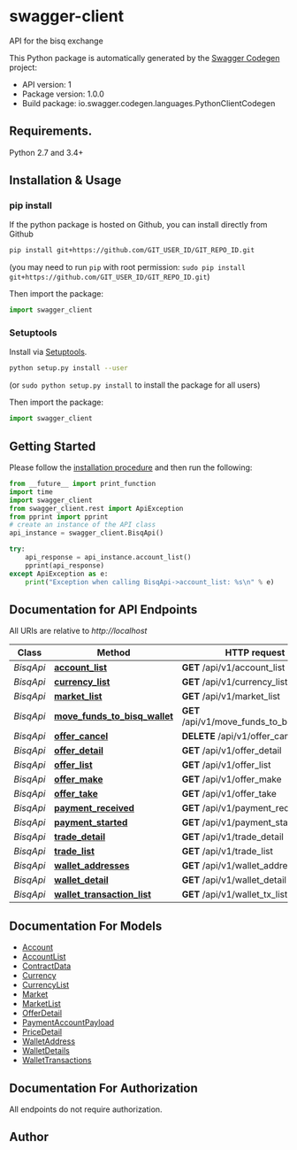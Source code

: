 # swagger-client
API for the bisq exchange

This Python package is automatically generated by the [Swagger Codegen](https://github.com/swagger-api/swagger-codegen) project:

- API version: 1
- Package version: 1.0.0
- Build package: io.swagger.codegen.languages.PythonClientCodegen

## Requirements.

Python 2.7 and 3.4+

## Installation & Usage
### pip install

If the python package is hosted on Github, you can install directly from Github

```sh
pip install git+https://github.com/GIT_USER_ID/GIT_REPO_ID.git
```
(you may need to run `pip` with root permission: `sudo pip install git+https://github.com/GIT_USER_ID/GIT_REPO_ID.git`)

Then import the package:
```python
import swagger_client 
```

### Setuptools

Install via [Setuptools](http://pypi.python.org/pypi/setuptools).

```sh
python setup.py install --user
```
(or `sudo python setup.py install` to install the package for all users)

Then import the package:
```python
import swagger_client
```

## Getting Started

Please follow the [installation procedure](#installation--usage) and then run the following:

```python
from __future__ import print_function
import time
import swagger_client
from swagger_client.rest import ApiException
from pprint import pprint
# create an instance of the API class
api_instance = swagger_client.BisqApi()

try:
    api_response = api_instance.account_list()
    pprint(api_response)
except ApiException as e:
    print("Exception when calling BisqApi->account_list: %s\n" % e)

```

## Documentation for API Endpoints

All URIs are relative to *http://localhost*

Class | Method | HTTP request | Description
------------ | ------------- | ------------- | -------------
*BisqApi* | [**account_list**](docs/BisqApi.md#account_list) | **GET** /api/v1/account_list | 
*BisqApi* | [**currency_list**](docs/BisqApi.md#currency_list) | **GET** /api/v1/currency_list | 
*BisqApi* | [**market_list**](docs/BisqApi.md#market_list) | **GET** /api/v1/market_list | 
*BisqApi* | [**move_funds_to_bisq_wallet**](docs/BisqApi.md#move_funds_to_bisq_wallet) | **GET** /api/v1/move_funds_to_bisq_wallet | 
*BisqApi* | [**offer_cancel**](docs/BisqApi.md#offer_cancel) | **DELETE** /api/v1/offer_cancel | 
*BisqApi* | [**offer_detail**](docs/BisqApi.md#offer_detail) | **GET** /api/v1/offer_detail | 
*BisqApi* | [**offer_list**](docs/BisqApi.md#offer_list) | **GET** /api/v1/offer_list | 
*BisqApi* | [**offer_make**](docs/BisqApi.md#offer_make) | **GET** /api/v1/offer_make | 
*BisqApi* | [**offer_take**](docs/BisqApi.md#offer_take) | **GET** /api/v1/offer_take | 
*BisqApi* | [**payment_received**](docs/BisqApi.md#payment_received) | **GET** /api/v1/payment_received | 
*BisqApi* | [**payment_started**](docs/BisqApi.md#payment_started) | **GET** /api/v1/payment_started | 
*BisqApi* | [**trade_detail**](docs/BisqApi.md#trade_detail) | **GET** /api/v1/trade_detail | 
*BisqApi* | [**trade_list**](docs/BisqApi.md#trade_list) | **GET** /api/v1/trade_list | 
*BisqApi* | [**wallet_addresses**](docs/BisqApi.md#wallet_addresses) | **GET** /api/v1/wallet_addresses | 
*BisqApi* | [**wallet_detail**](docs/BisqApi.md#wallet_detail) | **GET** /api/v1/wallet_detail | 
*BisqApi* | [**wallet_transaction_list**](docs/BisqApi.md#wallet_transaction_list) | **GET** /api/v1/wallet_tx_list | 


## Documentation For Models

 - [Account](docs/Account.md)
 - [AccountList](docs/AccountList.md)
 - [ContractData](docs/ContractData.md)
 - [Currency](docs/Currency.md)
 - [CurrencyList](docs/CurrencyList.md)
 - [Market](docs/Market.md)
 - [MarketList](docs/MarketList.md)
 - [OfferDetail](docs/OfferDetail.md)
 - [PaymentAccountPayload](docs/PaymentAccountPayload.md)
 - [PriceDetail](docs/PriceDetail.md)
 - [WalletAddress](docs/WalletAddress.md)
 - [WalletDetails](docs/WalletDetails.md)
 - [WalletTransactions](docs/WalletTransactions.md)


## Documentation For Authorization

 All endpoints do not require authorization.


## Author



